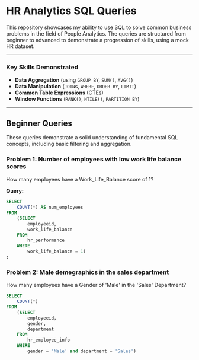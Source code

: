 # HR Analytics SQL Queries

This repository showcases my ability to use SQL to solve common business problems in the field of People Analytics. The queries are structured from beginner to advanced to demonstrate a progression of skills, using a mock HR dataset.

---

### Key Skills Demonstrated

* **Data Aggregation** (using `GROUP BY`, `SUM()`, `AVG()`)
* **Data Manipulation** (`JOIN`s, `WHERE`, `ORDER BY`, `LIMIT`)
* **Common Table Expressions** (CTEs)
* **Window Functions** (`RANK()`, `NTILE()`, `PARTITION BY`)
---

## Beginner Queries

These queries demonstrate a solid understanding of fundamental SQL concepts, including basic filtering and aggregation.

### Problem 1: Number of employees with low work life balance scores

How many employees have a Work_Life_Balance score of 1?

**Query:**
```sql
SELECT
	COUNT(*) AS num_employees
FROM
	(SELECT
		employeeid,
		work_life_balance
	FROM
		hr_performance
	WHERE
		work_life_balance = 1)
;
```
### Problem 2: Male demegraphics in the sales department

 How many employees have a Gender of 'Male' in the 'Sales' Department?
```sql
SELECT
	COUNT(*)
FROM
	(SELECT
		employeeid,
		gender,
		department
	FROM 
		hr_employee_info
	WHERE 
		gender = 'Male' and department = 'Sales')
